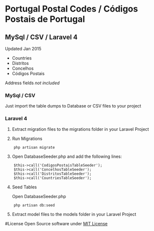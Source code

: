 # Portugal Postal Codes / Códigos Postais de Portugal

## MySql / CSV / Laravel 4

Updated Jan 2015

* Countries
* Distritos
* Concelhos
* Códigos Postais

Address fields *not included*

### MySql / CSV

Just import the table dumps to Database or CSV files to your project

### Laravel 4

1) Extract migration files to the migrations folder in your Laravel Project

2) Run Migrations

```
	php artisan migrate
```

3) Open DatabaseSeeder.php and add the following lines:

```
	$this->call('CodigosPostaisTableSeeder');
	$this->call('ConcelhosTableSeeder');
	$this->call('DistritosTableSeeder');
	$this->call('CountriesTableSeeder');
```

4) Seed Tables

	Open DatabaseSeeder.php

```
	php artisan db:seed
```

5) Extract model files to the models folder in your Laravel Project

#License
Open Source software under [MIT License](http://opensource.org/licenses/MIT)